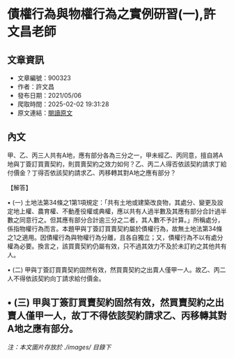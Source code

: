 # 債權行為與物權行為之實例研習(一),許文昌老師

## 文章資訊
- 文章編號：900323
- 作者：許文昌
- 發布日期：2021/05/06
- 爬取時間：2025-02-02 19:31:28
- 原文連結：[閱讀原文](https://real-estate.get.com.tw/Columns/detail.aspx?no=900323)

## 內文
甲、乙、丙三人共有A地，應有部分各為三分之一，甲未經乙、丙同意，擅自將A地與丁簽訂買賣契約，則買賣契約之效力如何？乙、丙二人得否依該契約請求丁給付價金？丁得否依該契約請求乙、丙移轉其對A地之應有部分？

【解答】

• (一) 土地法第34條之1第1項規定：「共有土地或建築改良物，其處分、變更及設定地上權、農育權、不動產役權或典權，應以共有人過半數及其應有部分合計過半數之同意行之。但其應有部分合計逾三分之二者，其人數不予計算。」所稱處分，係指物權行為而言。本題甲與丁簽訂買賣契約屬於債權行為，故無土地法第34條之1之適用。因債權行為與物權行為分離，且各自獨立；又，債權行為不以有處分權為必要。換言之，該買賣契約仍屬有效，只不過其效力不及於未訂約之其他共有人。

• (二) 甲與丁簽訂買賣契約固然有效，然買賣契約之出賣人僅甲一人。故乙、丙二人不得依該契約向丁請求給付價金。

• (三) 甲與丁簽訂買賣契約固然有效，然買賣契約之出賣人僅甲一人，故丁不得依該契約請求乙、丙移轉其對A地之應有部分。
---
*注：本文圖片存放於 ./images/ 目錄下*
